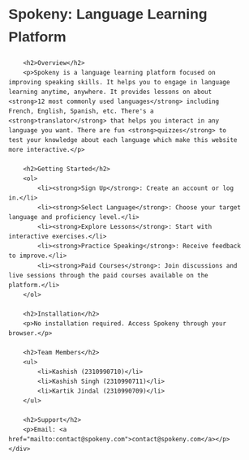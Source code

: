 <!DOCTYPE html>
<html lang="en">
<head>
    <meta charset="UTF-8">
    <meta name="viewport" content="width=device-width, initial-scale=1.0">
    <title>Spokeny: Language Learning Platform</title>
    <style>
        body {
            font-family: Arial, sans-serif;
            line-height: 1.6;
            margin: 0;
            padding: 0;
        }
        .container {
            max-width: 800px;
            margin: 0 auto;
            padding: 20px;
        }
        h1, h2 {
            color: #333;
        }
        h2 {
            border-bottom: 2px solid #ccc;
            padding-bottom: 5px;
            margin-bottom: 20px;
        }
        p, ol, ul {
            margin-bottom: 20px;
        }
        ol, ul {
            padding-left: 20px;
        }
        strong {
            color: #007bff;
        }
        .highlight {
            background-color: #f8f9fa;
            padding: 5px 10px;
            border-radius: 5px;
        }
    </style>
</head>
<body>
    <div class="container">
        <h1>Spokeny: Language Learning Platform</h1>

        <h2>Overview</h2>
        <p>Spokeny is a language learning platform focused on improving speaking skills. It helps you to engage in language learning anytime, anywhere. It provides lessons on about <strong>12 most commonly used languages</strong> including French, English, Spanish, etc. There's a <strong>translator</strong> that helps you interact in any language you want. There are fun <strong>quizzes</strong> to test your knowledge about each language which make this website more interactive.</p>

        <h2>Getting Started</h2>
        <ol>
            <li><strong>Sign Up</strong>: Create an account or log in.</li>
            <li><strong>Select Language</strong>: Choose your target language and proficiency level.</li>
            <li><strong>Explore Lessons</strong>: Start with interactive exercises.</li>
            <li><strong>Practice Speaking</strong>: Receive feedback to improve.</li>
            <li><strong>Paid Courses</strong>: Join discussions and live sessions through the paid courses available on the platform.</li>
        </ol>

        <h2>Installation</h2>
        <p>No installation required. Access Spokeny through your browser.</p>

        <h2>Team Members</h2>
        <ul>
            <li>Kashish (2310990710)</li>
            <li>Kashish Singh (2310990711)</li>
            <li>Kartik Jindal (2310990709)</li>
        </ul>

        <h2>Support</h2>
        <p>Email: <a href="mailto:contact@spokeny.com">contact@spokeny.com</a></p>
    </div>
</body>
</html>
